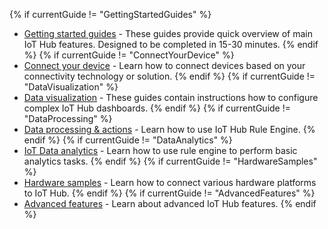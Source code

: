 {% if currentGuide != "GettingStartedGuides" %}
- [Getting started guides](/docs/paas/guides#AnchorIDGettingStartedGuides) - These guides provide quick overview of main IoT Hub features. Designed to be completed in 15-30 minutes.
{% endif %}
{% if currentGuide != "ConnectYourDevice" %}
- [Connect your device](/docs/paas/guides#AnchorIDConnectYourDevice) - Learn how to connect devices based on your connectivity technology or solution.
{% endif %}
{% if currentGuide != "DataVisualization" %}
- [Data visualization](/docs/paas/guides#AnchorIDDataVisualization) - These guides contain instructions how to configure complex IoT Hub dashboards.
{% endif %}
{% if currentGuide != "DataProcessing" %}
- [Data processing & actions](/docs/paas/guides#AnchorIDDataProcessing) - Learn how to use IoT Hub Rule Engine.
{% endif %}
{% if currentGuide != "DataAnalytics" %}
- [IoT Data analytics](/docs/paas/guides#AnchorIDDataAnalytics) - Learn how to use rule engine to perform basic analytics tasks.
{% endif %}
{% if currentGuide != "HardwareSamples" %}
- [Hardware samples](/docs/paas/guides#AnchorIDHardwareSamples) - Learn how to connect various hardware platforms to IoT Hub.
{% endif %}
{% if currentGuide != "AdvancedFeatures" %}
- [Advanced features](/docs/paas/guides#AnchorIDAdvancedFeatures) - Learn about advanced IoT Hub features.
{% endif %}

<br/>
